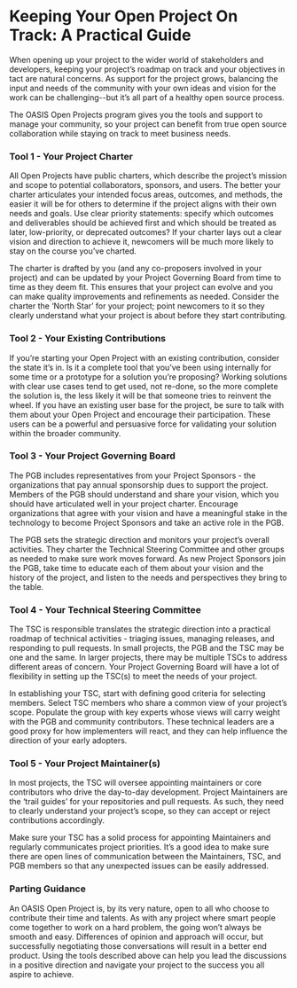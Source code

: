 # Keeping Your Open Project On Track: A Practical Guide

When opening up your project to the wider world of stakeholders and developers, keeping your project’s roadmap on track and your objectives in tact are natural concerns. As support for the project grows, balancing the input and needs of the community with your own ideas and vision for the work can be challenging--but it’s all part of a healthy open source process.

The OASIS Open Projects program gives you the tools and support to manage your community, so your project can benefit from true open source collaboration while staying on track to meet business needs.

### Tool 1 - Your Project Charter

All Open Projects have public charters, which describe the project’s mission and scope to potential collaborators, sponsors, and users. The better your charter articulates your intended focus areas, outcomes, and methods, the easier it will be for others to determine if the project aligns with their own needs and goals. Use clear priority statements:  specify which outcomes and deliverables should be achieved first and which should be treated as later, low-priority, or deprecated outcomes? If your charter lays out a clear vision and direction to achieve it, newcomers will be much more likely to stay on the course you’ve charted. 

The charter is drafted by you (and any co-proposers involved in your project) and can be updated by your Project Governing Board from time to time as they deem fit. This ensures that your project can evolve and you can make quality improvements and refinements as needed. Consider the charter the ‘North Star’ for your project; point newcomers to it so they clearly understand what your project is about before they start contributing. 

### Tool 2 - Your Existing Contributions

If you’re starting your Open Project with an existing contribution, consider the state it’s in. Is it a complete tool that you’ve been using internally for some time or a prototype for a solution you’re proposing? Working solutions with clear use cases tend to get used, not re-done, so the more complete the solution is, the less likely it will be that someone tries to reinvent the wheel. If you have an existing user base for the project, be sure to talk with them about your Open Project and encourage their participation. These users can be a powerful and persuasive force  for validating your solution within the broader community.

### Tool 3 - Your Project Governing Board 

The PGB includes representatives from your Project Sponsors - the organizations that pay annual sponsorship dues to support the project. Members of the PGB should understand and share your vision, which you should have articulated well in your project charter. Encourage organizations that agree with your vision and have a meaningful stake in the technology to become Project Sponsors and take an active role in the PGB. 

The PGB sets the strategic direction and monitors your project’s overall activities. They charter the Technical Steering Committee and other groups as needed to make sure work moves forward. As new Project Sponsors join the PGB, take time to educate each of them about your vision and the history of the project, and listen to the needs and perspectives they bring to the table. 

### Tool 4 - Your Technical Steering Committee 

The TSC is responsible translates the strategic direction into a practical roadmap of technical activities - triaging issues, managing releases, and responding to pull requests. In small projects, the PGB and the TSC may be one and the same. In larger projects, there may be multiple TSCs to address different areas of concern. Your Project Governing Board will have a lot of flexibility in setting up the TSC(s) to meet the needs of your project.

In establishing your TSC, start with defining good criteria for selecting members. Select TSC members who share a common view of your project’s scope. Populate the group with key experts whose views will carry weight with the PGB and community contributors. These technical leaders are a good proxy for how implementers will react, and they can help influence the direction of your early adopters. 

### Tool 5 - Your Project Maintainer(s)

In most projects, the TSC will oversee appointing maintainers or core contributors who drive the day-to-day development. Project Maintainers are the ‘trail guides’ for your repositories and pull requests. As such, they need to clearly understand your project’s scope, so they can accept or reject contributions accordingly.

Make sure your TSC has a solid process for appointing Maintainers and regularly communicates project priorities. It’s a good idea to make sure there are open lines of communication between the Maintainers, TSC, and PGB members so that any unexpected issues can be easily addressed.

### Parting Guidance

An OASIS Open Project is, by its very nature, open to all who choose to contribute their time and talents. As with any project where smart people come together to work on a hard problem, the going won’t always be smooth and easy. Differences of opinion and approach will occur, but successfully negotiating those conversations will result in a better end product. Using the tools described above can help you lead the discussions in a positive direction and navigate your project to the success you all aspire to achieve. 